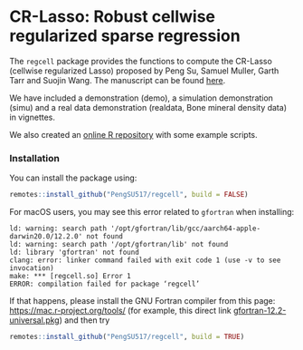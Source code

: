 # CR-Lasso: Robust cellwise regularized sparse regression

The `regcell` package provides the functions to compute the CR-Lasso (cellwise regularized Lasso) proposed by Peng Su, Samuel Muller, Garth Tarr and Suojin Wang. The manuscript can be found [here](https://arxiv.org/abs/2307.05234).

We have included a demonstration (demo), a simulation demonstration (simu) and a real data demonstration (realdata, Bone mineral density data) in vignettes.

We also created an [online R repository](https://posit.cloud/content/7571075) with some example scripts.

### Installation

You can install the package using:

```r
remotes::install_github("PengSU517/regcell", build = FALSE)
```

For macOS users, you may see this error related to `gfortran` when installing:

```
ld: warning: search path '/opt/gfortran/lib/gcc/aarch64-apple-darwin20.0/12.2.0' not found
ld: warning: search path '/opt/gfortran/lib' not found
ld: library 'gfortran' not found
clang: error: linker command failed with exit code 1 (use -v to see invocation)
make: *** [regcell.so] Error 1
ERROR: compilation failed for package ‘regcell’
```

If that happens, please install the GNU Fortran compiler from this page: https://mac.r-project.org/tools/ (for example, this direct link [gfortran-12.2-universal.pkg](https://mac.r-project.org/tools/gfortran-12.2-universal.pkg)) and then try

```r
remotes::install_github("PengSU517/regcell", build = TRUE)
```



